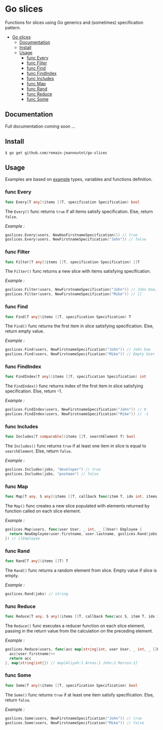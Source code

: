 # Go slices

Functions for slices using Go generics and (sometimes) specification pattern.

- [Go slices](#go-slices)
  - [Documentation](#documentation)
  - [Install](#install)
  - [Usage](#usage)
    - [func Every](#func-every)
    - [func Filter](#func-filter)
    - [func Find](#func-find)
    - [func FindIndex](#func-findindex)
    - [func Includes](#func-includes)
    - [func Map](#func-map)
    - [func Rand](#func-rand)
    - [func Reduce](#func-reduce)
    - [func Some](#func-some)

## Documentation

Full documentation coming soon ...

## Install

```shell
$ go get github.com/romain-jeannoutot/go-slices
```

## Usage

Examples are based on [example](https://github.com/romain-jeannoutot/go-slices/tree/main/example) types, variables and functions definition.

### func Every

```go
func Every[T any](items []T, specification Specification) bool
```

The `Every()` func returns `true` if all items satisfy specification. Else, return `false`.

*Example :*

```go
goslices.Every(users, NewHasFirstnameSpecification()) // true
goslices.Every(users, NewFirstnameSpecification("John")) // false
```

### func Filter

```go
func Filter[T any](items []T, specification Specification) []T
```

The `Filter()` func returns a new slice with items satisfying specification.

*Example :*

```go
goslices.Filter(users, NewFirstnameSpecification("John")) // John Doe, John Travis
goslices.Filter(users, NewFirstnameSpecification("Mike")) // []
```

### func Find

```go
func Find[T any](items []T, specification Specification) T
```

The `Find()` func returns the first item in slice satisfying specification. Else, return empty value.

*Example :*

```go
goslices.Find(users, NewFirstnameSpecification("John")) // John Doe
goslices.Find(users, NewFirstnameSpecification("Mike")) // Empty User
```

### func FindIndex

```go
func FindIndex[T any](items []T, specification Specification) int
```

The `FindIndex()` func returns index of the first item in slice satisfying specification. Else, return -1.

*Example :*

```go
goslices.FindIndex(users, NewFirstnameSpecification("John")) // 0
goslices.FindIndex(users, NewFirstnameSpecification("Mike")) // -1
```

### func Includes

```go
func Includes[T comparable](items []T, searchElement T) bool
```

The `Includes()` func returns `true` if at least one item in slice is equal to `searchElement`. Else, return `false`.

*Example :*

```go
goslices.Includes(jobs, "developer") // true
goslices.Includes(jobs, "postman") // false
```

### func Map

```go
func Map[T any, S any](items []T, callback func(item T, idx int, items []T) S) []S
```

The `Map()` func creates a new slice populated with elements returned by function called on each slice element.

*Example :*

```go
goslices.Map(users, func(user User, _ int, _ []User) Employee {
  return NewEmployee(user.firstname, user.lastname, goslices.Rand(jobs))
}) // []Employee
```

### func Rand

```go
func Rand[T any](items []T) T
```

The `Rand()` func returns a random element from slice. Empty value if slice is empty.

*Example :*

```go
goslices.Rand(jobs) // string
```

### func Reduce

```go
func Reduce[T any, S any](items []T, callback func(acc S, item T, idx int, items []T) S, initialValue S) S
```

The `Reduce()` func executes a reducer function on each slice element, passing in the return value from the calculation on the preceding element.

*Example :*

```go
goslices.Reduce(users, func(acc map[string]int, user User, _ int, _ []User) map[string]int {
  acc[user.firstname]++
  return acc
}, map[string]int{}) // map[Aliyah:1 Arnas:1 John:2 Marcos:1]
```

### func Some

```go
func Some[T any](items []T, specification Specification) bool
```

The `Some()` func returns `true` if at least one item satisfy specification. Else, return `false`.

*Example :*

```go
goslices.Some(users, NewFirstnameSpecification("John")) // true
goslices.Some(users, NewFirstnameSpecification("Mike")) // false
```
